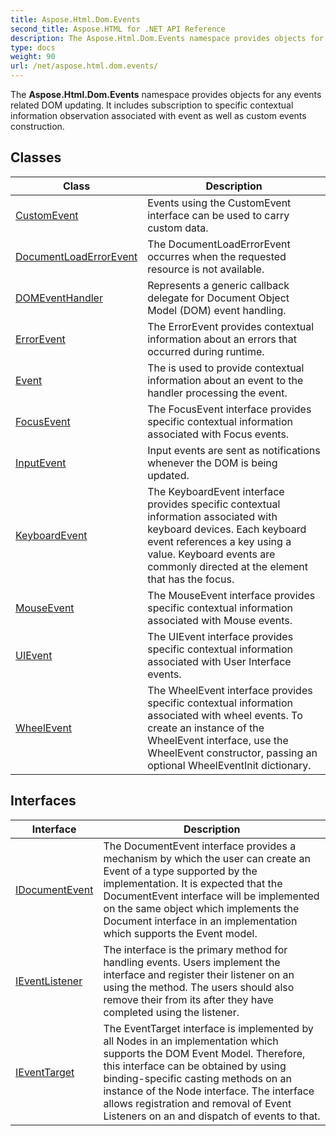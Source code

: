 ```yaml
---
title: Aspose.Html.Dom.Events
second_title: Aspose.HTML for .NET API Reference
description: The Aspose.Html.Dom.Events namespace provides objects for any events related DOM updating. It includes subscription to specific contextual information observation associated with event as well as custom events construction
type: docs
weight: 90
url: /net/aspose.html.dom.events/
---
```

The **Aspose.Html.Dom.Events** namespace provides objects for any events related DOM updating. It includes subscription to specific contextual information observation associated with event as well as custom events construction.

## Classes

| Class | Description |
| --- | --- |
| [CustomEvent](./customevent/) | Events using the CustomEvent interface can be used to carry custom data. |
| [DocumentLoadErrorEvent](./documentloaderrorevent/) | The DocumentLoadErrorEvent occurres when the requested resource is not available. |
| [DOMEventHandler](./domeventhandler/) | Represents a generic callback delegate for Document Object Model (DOM) event handling. |
| [ErrorEvent](./errorevent/) | The ErrorEvent provides contextual information about an errors that occurred during runtime. |
| [Event](./event/) | The is used to provide contextual information about an event to the handler processing the event. |
| [FocusEvent](./focusevent/) | The FocusEvent interface provides specific contextual information associated with Focus events. |
| [InputEvent](./inputevent/) | Input events are sent as notifications whenever the DOM is being updated. |
| [KeyboardEvent](./keyboardevent/) | The KeyboardEvent interface provides specific contextual information associated with keyboard devices. Each keyboard event references a key using a value. Keyboard events are commonly directed at the element that has the focus. |
| [MouseEvent](./mouseevent/) | The MouseEvent interface provides specific contextual information associated with Mouse events. |
| [UIEvent](./uievent/) | The UIEvent interface provides specific contextual information associated with User Interface events. |
| [WheelEvent](./wheelevent/) | The WheelEvent interface provides specific contextual information associated with wheel events. To create an instance of the WheelEvent interface, use the WheelEvent constructor, passing an optional WheelEventInit dictionary. |
## Interfaces

| Interface | Description |
| --- | --- |
| [IDocumentEvent](./idocumentevent/) | The DocumentEvent interface provides a mechanism by which the user can create an Event of a type supported by the implementation. It is expected that the DocumentEvent interface will be implemented on the same object which implements the Document interface in an implementation which supports the Event model. |
| [IEventListener](./ieventlistener/) | The interface is the primary method for handling events. Users implement the interface and register their listener on an using the method. The users should also remove their from its after they have completed using the listener. |
| [IEventTarget](./ieventtarget/) | The EventTarget interface is implemented by all Nodes in an implementation which supports the DOM Event Model. Therefore, this interface can be obtained by using binding-specific casting methods on an instance of the Node interface. The interface allows registration and removal of Event Listeners on an and dispatch of events to that. |
